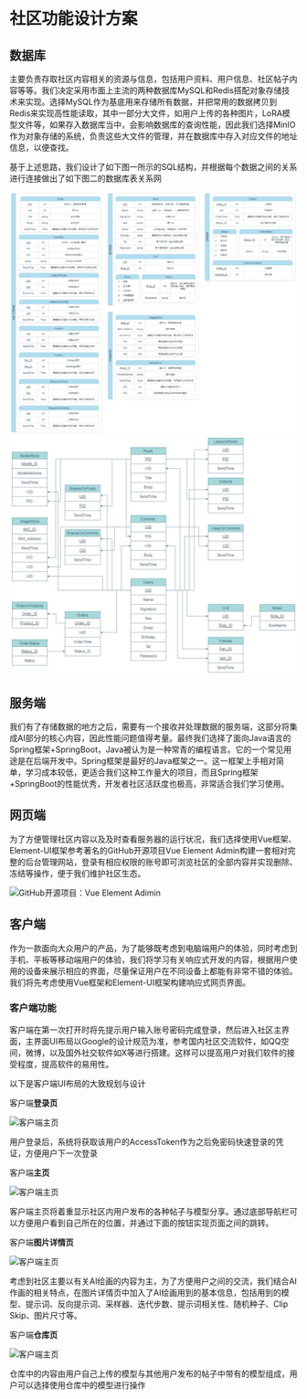 # 社区功能设计方案

## 数据库

主要负责存取社区内容相关的资源与信息，包括用户资料、用户信息、社区帖子内容等等。我们决定采用市面上主流的两种数据库MySQL和Redis搭配对象存储技术来实现。选择MySQL作为基底用来存储所有数据，并把常用的数据拷贝到Redis来实现高性能读取，其中一部分大文件，如用户上传的各种图片，LoRA模型文件等，如果存入数据库当中，会影响数据库的查询性能，因此我们选择MinIO作为对象存储的系统，负责这些大文件的管理，并在数据库中存入对应文件的地址信息，以便查找。

基于上述思路，我们设计了如下图一所示的SQL结构，并根据每个数据之间的关系进行连接做出了如下图二的数据库表关系网

![SQL设计](SQL设计稿-P1.jpg)
![SQL设计](SQL设计稿-P2.jpg)

## 服务端

我们有了存储数据的地方之后，需要有一个接收并处理数据的服务端，这部分将集成AI部分的核心内容，因此性能问题值得考量。最终我们选择了面向Java语言的Spring框架+SpringBoot，Java被认为是一种常青的编程语言。它的一个常见用途是在后端开发中。Spring框架是最好的Java框架之一。这一框架上手相对简单，学习成本较低，更适合我们这种工作量大的项目，而且Spring框架+SpringBoot的性能优秀，开发者社区活跃度也极高，非常适合我们学习使用。

## 网页端

为了方便管理社区内容以及及时查看服务器的运行状况，我们选择使用Vue框架、Element-UI框架参考著名的GitHub开源项目Vue Element Admin构建一套相对完整的后台管理网站，登录有相应权限的账号即可浏览社区的全部内容并实现删除、冻结等操作，便于我们维护社区生态。

![GitHub开源项目：Vue Element Adimin](\assets\VueElementAdmin1.png)

## 客户端

作为一款面向大众用户的产品，为了能够既考虑到电脑端用户的体验，同时考虑到手机、平板等移动端用户的体验，我们将学习有关响应式开发的内容，根据用户使用的设备来展示相应的界面，尽量保证用户在不同设备上都能有非常不错的体验。我们将先考虑使用Vue框架和Element-UI框架构建响应式网页界面。

### 客户端功能

客户端在第一次打开时将先提示用户输入账号密码完成登录，然后进入社区主界面，主界面UI布局以Google的设计规范为准，参考国内社区交流软件，如QQ空间，微博，以及国外社交软件如X等进行搭建。这样可以提高用户对我们软件的接受程度，提高软件的易用性。

以下是客户端UI布局的大致规划与设计

客户端**登录页**

![客户端主页](\assets\客户端功能框架设计-LoginPage.drawio.png)

用户登录后，系统将获取该用户的AccessToken作为之后免密码快速登录的凭证，方便用户下一次登录

客户端**主页**

![客户端主页](\assets\客户端功能框架设计-HomePage.drawio.png)

客户端主页将着重显示社区内用户发布的各种帖子与模型分享。通过底部导航栏可以方便用户看到自己所在的位置，并通过下面的按钮实现页面之间的跳转。

客户端**图片详情页**

![客户端主页](\assets\客户端功能框架设计-PictureDetailsPage.drawio.png)

考虑到社区主要以有关AI绘画的内容为主，为了方便用户之间的交流，我们结合AI作画的相关特点，在图片详情页中加入了AI绘画用到的基本信息，包括用到的模型、提示词、反向提示词、采样器、迭代步数、提示词相关性、随机种子、Clip Skip、图片尺寸等。

客户端**仓库页**

![客户端主页](\assets\客户端功能框架设计-StoragePage.drawio.png)

仓库中的内容由用户自己上传的模型与其他用户发布的帖子中带有的模型组成，用户可以选择使用仓库中的模型进行操作
